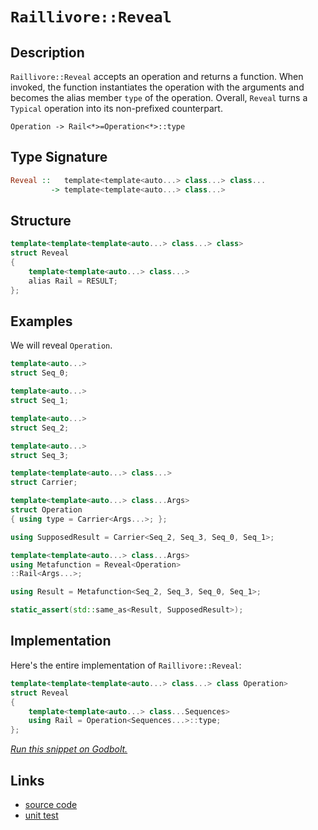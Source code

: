 <!-- Copyright 2024 Feng Mofan
SPDX-License-Identifier: Apache-2.0 -->

# `Raillivore::Reveal`

## Description

`Raillivore::Reveal` accepts an operation and returns a function.
When invoked, the function instantiates the operation with the arguments and becomes the alias member `type` of the operation.
Overall, `Reveal` turns a `Typical` operation into its non-prefixed counterpart.

<pre><code>Operation -> Rail&lt;&ast;&gt;=Operation&lt;&ast;&gt;::type</code></pre>

## Type Signature

```Haskell
Reveal ::   template<template<auto...> class...> class... 
         -> template<template<auto...> class...>
```

## Structure

```C++
template<template<template<auto...> class...> class>
struct Reveal
{
    template<template<auto...> class...>
    alias Rail = RESULT;
};
```

## Examples

We will reveal `Operation`.

```C++
template<auto...>
struct Seq_0;

template<auto...>
struct Seq_1;

template<auto...>
struct Seq_2;

template<auto...>
struct Seq_3;

template<template<auto...> class...>
struct Carrier;

template<template<auto...> class...Args>
struct Operation
{ using type = Carrier<Args...>; };

using SupposedResult = Carrier<Seq_2, Seq_3, Seq_0, Seq_1>;

template<template<auto...> class...Args>
using Metafunction = Reveal<Operation>
::Rail<Args...>;

using Result = Metafunction<Seq_2, Seq_3, Seq_0, Seq_1>;

static_assert(std::same_as<Result, SupposedResult>);
```

## Implementation

Here's the entire implementation of `Raillivore::Reveal`:

```C++
template<template<template<auto...> class...> class Operation>
struct Reveal
{
    template<template<auto...> class...Sequences>
    using Rail = Operation<Sequences...>::type;
};
```

[*Run this snippet on Godbolt.*](https://godbolt.org/#z:OYLghAFBqd5QCxAYwPYBMCmBRdBLAF1QCcAaPECAMzwBtMA7AQwFtMQByARg9KtQYEAysib0QXACx8BBAKoBnTAAUAHpwAMvAFYTStJg1DIApACYAQuYukl9ZATwDKjdAGFUtAK4sGEgKykrgAyeAyYAHI%2BAEaYxCCBAA6oCoRODB7evgGkyamOAqHhUSyx8YF2mA7pQgRMxASZPn5cFZj2BQy19QRFkTFxCbZ1DU3ZrcM9fSVlCQCUtqhexMjsHASYLIkGGyYAzG4bWzuY%2B4eb20y7B0xeRAB0j/vYANTIBgoKj/fPbx8KLwA8ok4ld0s8TBoAIIKAjELwOF4AJUwADdMGJIVCTAB2KzQl6El5HS7Xc7HK6nG53VDfX7vJifb5CTAARy8jFWCghBKJXlSRmRTDoL32ABEgSDiGCBGcWezOZgvk89tgQCACABPEH7fHYnFi3VYrEAegAVBbLVaTabLQAVbBCO2Wm3Q81Wj2u7HQ8x7MLvLxYUUHNAMVaJAjc1XG6Ekk5nW4PFXYLGw%2BGI%2BUAfQ0Rp9sYu8epSZ%2B0ehaYRBBeWa4ue9ULjlITNLppZhcIrVbZmbMtaxDbJidpydT7YzXb2vfzFLJ/apbkHLdeDKZw7Lo8rygQhiILEn9YLjYOs6bxfp/2%2BUOIwCjKbX6crwNBnWNeJe/LCwGJ2swwYlm%2B3qC7gcl7Xouuqigae7voKQheIkeSYOgKIKF4tCVuKLz/oIgFyl2ZikJ2rKZnsBFZhopFdjW0Z7HqfYHjO9FzguyZ/Iyyr3CBN5YtBn4ALKYHUVBeGGnS/siaIYrQZyPtKz6tuqSLClJwFXuxEI0TGUI8eJKFoWJ/GCcJ1SygcWb4YRxEUUR5EWVRKYaXmbZgsgmZsXEBAQLC6DqgorCYK5UZuMhqEEKRcEIUhSohc8cy6hwCy0Jw/i8H43C8KgnBuNY1gvAoSwrD%2Bvo8KQBCaPFCwANYJJI9waJIXA4nsGj%2BBoZgAGxtWYAAcXX6Jwki8CwEgaORqVaKQGUcLwCggORpUcFoCxwLAMCICASwEIkdzkJQaBbHQcQRH5nCqF1bUALRtZILzAMgyAvFI9xmLwiGECQeDeVwMiCCIYjsFI33yEoahlaQuhfQA7tKiScDwCVJSloOTYCdxbZWqBUC8p0XVdN13Q9NVmC8EAePt9DEKKZh7Fwcy8PNi2kBASB7YkB1kBQEAs2zIDAFI%2BE0GhcQzRA0Sg9EYT1JqsO8OLzDEJqgLRNoVTzcVe1sIIgIMLQUsLbwWDRF4wDzrQtAzWlpBYCwhjAOIeuW3gxAq3g6Lm%2BNmCqFUdxrMVYQbIl9u0Hg0TSvLHhYKDcJ4ENFvosQ0QpJgYqbDbQdGGVCxUAY14AGp4JgEOPqlxX8D9ojiADpdAyo6j2%2BD%2Bg2yg2WWPowczZACyoBG6Tm%2BdXniqYljWGY42oHHxAfUq8ALJUxl%2BBArhjC0QQMOg0wDPEX15GkAhL3o2%2BdOvpSDF9s%2BdN0oyeM0ehnzUIy9GE/TH5vkyX1ky%2BwlMj8zCfM/5asEh4YcGSqQMa6VOBYzOpda6t17qPSJhAXAb0KZFVpiVDOCwEAYiwPECAlUQCSD2PcAAnHsHEkg6pmEkG1Ea/g2rEL6hwAapAhrU3uG1LgbUurEK6pw/w9V/CkLaqApGnBpqzXQXrJaq0mbrVRttDmXNyZHTYJweoLBUQ4nOkwVigouDEPuFwWqL18BEAnp9QGv0K7SCrooGuoNdD4ShkwGGaUgEgLARNTgKNNp3BeBjF46jNHaN0Z%2BfRhjarE1JqzcmlM9hmDQfTeKjNmaARiXEHanM0ncyCVohkRh9FcHIgLDYxBhai3trLSW0tSBVPlorZWDganq0YAQLWOtQYGyNibM2NSrapzWONfATtqiu1Bh7L2Gwal%2B3aKDIOIdJbh0GXTCeMdipxwTkoZO1sjBp1AFIvg2cFB5wLkXGpVcrH/RsbIOxIM64gHwgYdOg8rAt3me3PBE1u4CF7v3PYYoXnD1HuPSeHyZ7tGds4Beq895fRCN/De%2B8Ug7wyFfcYuRkWHwRc/G%2BEK54X0aGij%2BeLz73yPrMU%2B99YWvwfsURFNNFjLAAQygOHjREcECcQDRWidH5LCQYoxGhiZILMXEmmdMMGkCwUwHBlAgHMNYQYuqOJBE4kapIKhV0vqeMmuIuaGdGYyKQBtNGmSlGHWOhwdRuMWAKFRPdVE4STiwhMcgj6egLnlyuYDW5tdxq6BIs41xcNGFsvtsjeR6NMbWuura%2B1LxHUGOdZWEm2TYm%2Bj2Ikg1sjzXs12mmwY9r4KZkTZmZNrkuVXT4HQUp5SxYS3ljUupCslYq2aYBDWbTta6yGZgQ2xsxC9Itv03ZyyHYjMcGM%2B2EzkDe2mYIWZgdg6h01EsyOqyakbMTts1OH4DVZyYLnfOhcQTF14J6v6EhrmCF9Q4kAJEnnGGbjYd508vmdHNiaLyTch6WBHulEFWAwW2BJekFwMKiV6HhXSnFW9MXpGpQfdI5KT4gY6HfHo1Lb4CAJShl%2Bn837X0pV/GDFK/5Mv%2Bu4xG4aIExpeHGh1TrKSwmFaYkgYqs1SMwdgwYnyA4KoeQYvYex/AtXqiNYTOIuEiJo1NWwEiklzHwZIfwJD/BdXasQyQxDGpkK4A%2BzgexqOjzEZIxaQDnoyZM3JxTCw46pGcJIIAA%3D%3D)

## Links

- [source code](../../../../conceptrodon/raillivore/reveal.hpp)
- [unit test](../../../../tests/unit/metafunctions/raillivore/reveal.test.hpp)
